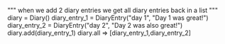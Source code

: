"""
when we add 2 diary entries 
we get all diary entries back in a list
"""
diary = Diary()
diary_entry_1 = DiaryEntry("day 1", "Day 1 was great!")
diary_entry_2 = DiaryEntry("day 2", "Day 2 was also great!")
diary.add(diary_entry_1) diary.all => [diary_entry_1,diary_entry_2]
